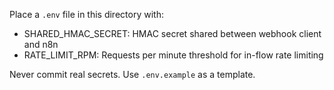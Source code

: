 Place a `.env` file in this directory with:

- SHARED_HMAC_SECRET: HMAC secret shared between webhook client and n8n
- RATE_LIMIT_RPM: Requests per minute threshold for in-flow rate limiting

Never commit real secrets. Use `.env.example` as a template.